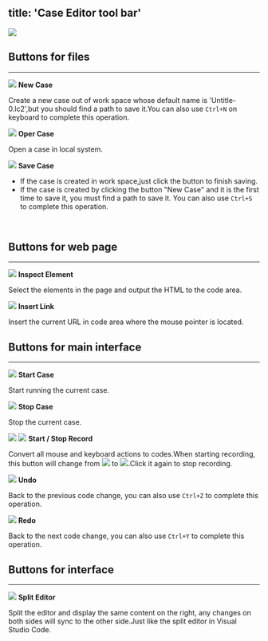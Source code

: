 title: 'Case Editor tool bar'
---
<img src="/">
<br>

## Buttons for files
---

<img src="/themes/"> **New Case**  

Create a new case out of work space whose default name is 'Untitle-0.lc2',but you should find a path to save it.You can also use `Ctrl+N` on keyboard to complete this operation.

<img src="/"/> **Oper Case**

Open a case in local system.

<img src="/themes/"/> **Save Case** 

- If the case is created in work space,just click the button to finish saving. 
- If the case is created by clicking the button "New Case" and it is the first time to save it, you must find a path to save it.
You can also use `Ctrl+S` to complete this operation.
<br>

## Buttons for web page
---

<img src="/"/> **Inspect Element**

Select the elements in the page and output the HTML to the code area.

<img src="/"/> **Insert Link**

Insert the current URL in code area where the mouse pointer is located.
<br>

## Buttons for main interface
---

<img src="/"/> **Start Case**

Start running the current case.

<img src="/"/> **Stop Case**

Stop the current case.

<img src="/"/> <img src="/"/> **Start / Stop Record**

Convert all mouse and keyboard actions to codes.When starting recording, this button will change from  <img src="/"/> to <img src="/"/>.Click it again to stop recording.


<img src="/"/> **Undo**

Back to the previous code change, you can also use `Ctrl+Z` to complete this operation.

<img src="/"/> **Redo**

Back to the next code change, you can also use `Ctrl+Y` to complete this operation.
<br>

## Buttons for interface
---

<img src="/"/> **Split Editor**

Split the editor and display the same content on the right, any changes on both sides will sync to the other side.Just like the split editor in Visual Studio Code.
